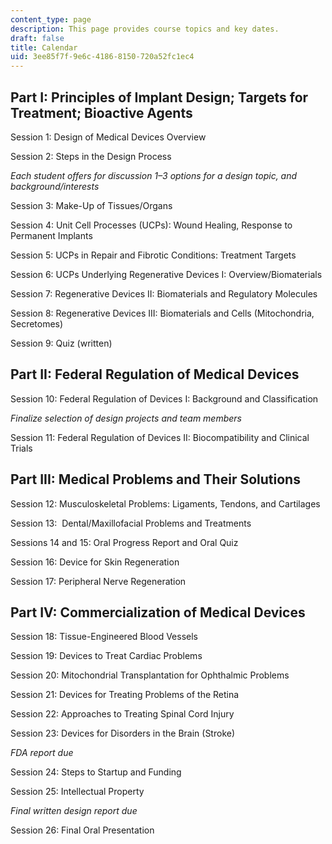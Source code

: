 ```yaml
---
content_type: page
description: This page provides course topics and key dates.
draft: false
title: Calendar
uid: 3ee85f7f-9e6c-4186-8150-720a52fc1ec4
---
```

## Part I: Principles of Implant Design; Targets for Treatment; Bioactive Agents

Session 1: Design of Medical Devices Overview

Session 2: Steps in the Design Process

*Each student offers for discussion 1–3 options for a design topic, and background/interests* 

Session 3: Make-Up of Tissues/Organs 

Session 4: Unit Cell Processes (UCPs): Wound Healing, Response to Permanent Implants

Session 5: UCPs in Repair and Fibrotic Conditions: Treatment Targets

Session 6: UCPs Underlying Regenerative Devices I: Overview/Biomaterials

Session 7: Regenerative Devices II: Biomaterials and Regulatory Molecules

Session 8: Regenerative Devices III: Biomaterials and Cells (Mitochondria, Secretomes)

Session 9: Quiz (written)

## Part II: Federal Regulation of Medical Devices

Session 10: Federal Regulation of Devices I: Background and Classification

*Finalize selection of design projects and team members*

Session 11: Federal Regulation of Devices II: Biocompatibility and Clinical Trials

## Part III: Medical Problems and Their Solutions

Session 12: Musculoskeletal Problems: Ligaments, Tendons, and Cartilages

Session 13:  Dental/Maxillofacial Problems and Treatments

Sessions 14 and 15: Oral Progress Report and Oral Quiz 

Session 16: Device for Skin Regeneration

Session 17: Peripheral Nerve Regeneration

## Part IV: Commercialization of Medical Devices

Session 18: Tissue-Engineered Blood Vessels

Session 19: Devices to Treat Cardiac Problems

Session 20: Mitochondrial Transplantation for Ophthalmic Problems

Session 21: Devices for Treating Problems of the Retina

Session 22: Approaches to Treating Spinal Cord Injury

Session 23: Devices for Disorders in the Brain (Stroke)

*FDA report due*

Session 24: Steps to Startup and Funding

Session 25: Intellectual Property

*Final written design report due*

Session 26: Final Oral Presentation